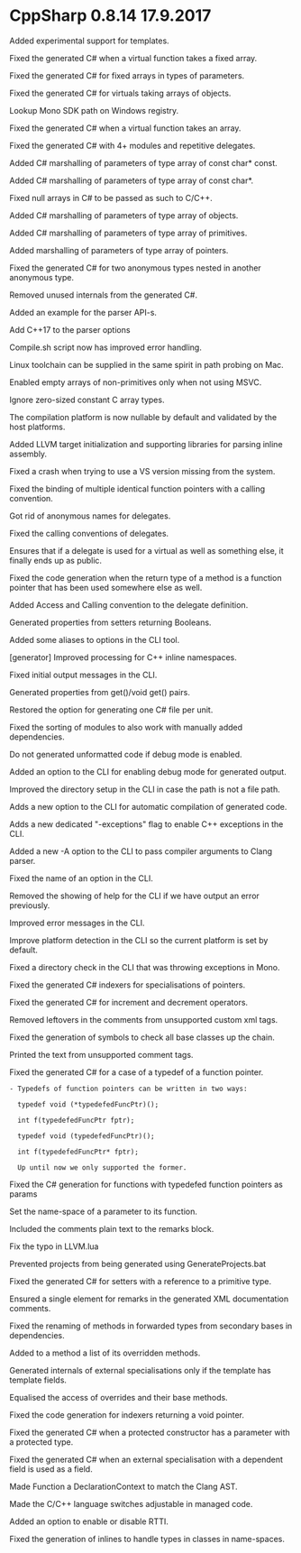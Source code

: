 # CppSharp 0.8.14 17.9.2017



Added experimental support for templates.

Fixed the generated C# when a virtual function takes a fixed array.

Fixed the generated C# for fixed arrays in types of parameters.

Fixed the generated C# for virtuals taking arrays of objects.

Lookup Mono SDK path on Windows registry.

Fixed the generated C# when a virtual function takes an array.

Fixed the generated C# with 4+ modules and repetitive delegates.

Added C# marshalling of parameters of type array of const char* const.

Added C# marshalling of parameters of type array of const char*.

Fixed null arrays in C# to be passed as such to C/C++.

Added C# marshalling of parameters of type array of objects.

Added C# marshalling of parameters of type array of primitives.

Added marshalling of parameters of type array of pointers.

Fixed the generated C# for two anonymous types nested in another anonymous type.

Removed unused internals from the generated C#.

Added an example for the parser API-s.

Add C++17 to the parser options

Compile.sh script now has improved error handling.

Linux toolchain can be supplied in the same spirit in path probing on Mac.

Enabled empty arrays of non-primitives only when not using MSVC.

Ignore zero-sized constant C array types.

The compilation platform is now nullable by default and validated by the host platforms.

Added LLVM target initialization and supporting libraries for parsing inline assembly.

Fixed a crash when trying to use a VS version missing from the system.

Fixed the binding of multiple identical function pointers with a calling convention.

Got rid of anonymous names for delegates.

Fixed the calling conventions of delegates.

Ensures that if a delegate is used for a virtual as well as something else, it finally ends up as public.

Fixed the code generation when the return type of a method is a function pointer that has been used somewhere else as well.

Added Access and Calling convention to the delegate definition.

Generated properties from setters returning Booleans.

Added some aliases to options in the CLI tool.

[generator] Improved processing for C++ inline namespaces.

Fixed initial output messages in the CLI.

Generated properties from <type> get()/void get(<type>) pairs.

Restored the option for generating one C# file per unit.

Fixed the sorting of modules to also work with manually added dependencies.

Do not generated unformatted code if debug mode is enabled.

Added an option to the CLI for enabling debug mode for generated output.

Improved the directory setup in the CLI in case the path is not a file path.

Adds a new option to the CLI for automatic compilation of generated code.

Adds a new dedicated "-exceptions" flag to enable C++ exceptions in the CLI.

Added a new -A option to the CLI to pass compiler arguments to Clang parser.

Fixed the name of an option in the CLI.

Removed the showing of help for the CLI if we have output an error previously.

Improved error messages in the CLI.

Improve platform detection in the CLI so the current platform is set by default.

Fixed a directory check in the CLI that was throwing exceptions in Mono.

Fixed the generated C# indexers for specialisations of pointers.

Fixed the generated C# for increment and decrement operators.

Removed leftovers in the comments from unsupported custom xml tags.

Fixed the generation of symbols to check all base classes up the chain.

Printed the text from unsupported comment tags.

Fixed the generated C# for a case of a typedef of a function pointer.

    - Typedefs of function pointers can be written in two ways:

      typedef void (*typedefedFuncPtr)();

      int f(typedefedFuncPtr fptr);

      typedef void (typedefedFuncPtr)();

      int f(typedefedFuncPtr* fptr);

      Up until now we only supported the former.

Fixed the C# generation for functions with typedefed function pointers as params

Set the name-space of a parameter to its function.

Included the comments plain text to the remarks block.

Fix the typo in LLVM.lua

Prevented projects from being generated using GenerateProjects.bat

Fixed the generated C# for setters with a reference to a primitive type.

Ensured a single element for remarks in the generated XML documentation comments.

Fixed the renaming of methods in forwarded types from secondary bases in dependencies.

Added to a method a list of its overridden methods.

Generated internals of external specialisations only if the template has template fields.

Equalised the access of overrides and their base methods.

Fixed the code generation for indexers returning a void pointer.

Fixed the generated C# when a protected constructor has a parameter with a protected type.

Fixed the generated C# when an external specialisation with a dependent field is used as a field.

Made Function a DeclarationContext to match the Clang AST.

Made the C/C++ language switches adjustable in managed code.

Added an option to enable or disable RTTI.

Fixed the generation of inlines to handle types in classes in name-spaces.